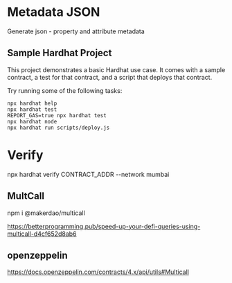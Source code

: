 
# Metadata JSON    
Generate json - property and attribute metadata

## Sample Hardhat Project
This project demonstrates a basic Hardhat use case. It comes with a sample contract, a test for that contract, and a script that deploys that contract.

Try running some of the following tasks:

```shell
npx hardhat help
npx hardhat test
REPORT_GAS=true npx hardhat test
npx hardhat node
npx hardhat run scripts/deploy.js
```

# Verify 
npx hardhat verify CONTRACT_ADDR --network mumbai


## MultCall 
 
 npm i @makerdao/multicall


https://betterprogramming.pub/speed-up-your-defi-queries-using-multicall-d4cf652d8ab6


## openzeppelin


https://docs.openzeppelin.com/contracts/4.x/api/utils#Multicall